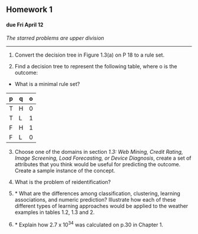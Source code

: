 ## Homework 1 
#### due Fri April 12

*The starred problems are upper division*

***

1. Convert the decision tree in Figure 1.3(a) on P 18 to a rule set.

2. Find a decision tree to represent the following table, where o is the outcome:
 * What is a minimal rule set?

 |  p  |  q  | o |
 |-----|-----|---|
 |  T  |  H  | 0 |
 |  T  |  L  | 1 |
 |  F  |  H  | 1 |
 |  F  |  L  | 0 |

3. Choose one of the domains in section *1.3: Web Mining, Credit Rating, Image Screening, Load Forecasting, or Device Diagnosis*, create a set of attributes that you think would be useful for predicting the outcome.  Create a sample instance of the concept.

4. What is the problem of reidentification?

5. \* What are the differences among classification, clustering, learning associations, and numeric prediction?  Illustrate how each of these different types of learning approaches would be applied to the weather examples in tables 1.2, 1.3 and 2.

6. \* Explain how 2.7 x 10<sup>34</sup> was calculated on p.30 in Chapter 1.
